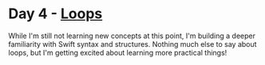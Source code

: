 # Day 4 - [Loops](https://www.hackingwithswift.com/100/4)

While I'm still not learning new concepts at this point, I'm building a deeper familiarity with Swift syntax and structures. Nothing much else to say about loops, but I'm getting excited about learning more practical things!
